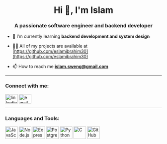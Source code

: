 <h1 align="center">Hi 👋, I'm Islam</h1>
<h3 align="center">A passionate software engineer and backend developer</h3>

- 🌱 I’m currently learning **backend development and system design**

- 👨‍💻 All of my projects are available at [https://github.com/eslamibrahim30](https://github.com/eslamibrahim30)

- 📫 How to reach me **islam.sweng@gmail.com**

---

<h3 align="left">Connect with me:</h3>
<p align="left">
<a href="https://www.linkedin.com/in/islamsweng/" target="blank"><img align="center" src="https://cdn.jsdelivr.net/npm/simple-icons@v5/icons/linkedin.svg" alt="linkedin" height="30" width="40" /></a>
<a href="mailto:islam.sweng@gmail.com" target="blank"><img align="center" src="https://cdn.jsdelivr.net/npm/simple-icons@v5/icons/gmail.svg" alt="email" height="30" width="40" /></a>
</p>

---

<h3 align="left">Languages and Tools:</h3>
<p align="left">
  <img src="https://cdn.jsdelivr.net/gh/devicons/devicon/icons/javascript/javascript-original.svg" alt="JavaScript" width="40" height="40"/>
  <img src="https://cdn.jsdelivr.net/gh/devicons/devicon/icons/nodejs/nodejs-original.svg" alt="Node.js" width="40" height="40"/>
  <img src="https://cdn.jsdelivr.net/gh/devicons/devicon/icons/express/express-original.svg" alt="Express.js" width="40" height="40"/>
  <img src="https://cdn.jsdelivr.net/gh/devicons/devicon/icons/postgresql/postgresql-original.svg" alt="PostgreSQL" width="40" height="40"/>
  <img src="https://cdn.jsdelivr.net/gh/devicons/devicon/icons/python/python-original.svg" alt="Python" width="40" height="40"/>
  <img src="https://cdn.jsdelivr.net/gh/devicons/devicon/icons/c/c-original.svg" alt="C" width="40" height="40"/>
  <img src="https://cdn.jsdelivr.net/gh/devicons/devicon/icons/github/github-original.svg" alt="GitHub" width="40" height="40"/>
</p>

